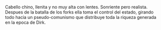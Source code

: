 Cabello chino, llenita y no muy alta con lentes. 
Sonriente pero realista. 
Despues de la batalla de los forks ella toma el control del estado, girando todo hacia un pseudo-comunismo que distribuye toda la riqueza generada en la epoca de Dirk. 

